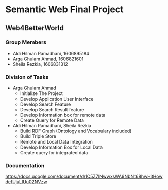 # Semantic Web Final Project
## Web4BetterWorld
### Group Members
- Aldi Hilman Ramadhani, 1606895184
- Arga Ghulam Ahmad, 1606821601
- Sheila Rezkia, 1606831312
### Division of Tasks
- Arga Ghulam Ahmad
    - Initialize The Project
    - Develop Application User Interface
    - Develop Search Feature
    - Develop Search Result feature
    - Develop Information box for remote data
    - Create Query for Remote Data
- Aldi Hilman Ramadhani, Sheila Rezkia
    - Build RDF Graph (Ontology and Vocabulary included)
    - Build Triple Store
    - Remote and Local Data Integration
    - Develop Information Box for Local Data
    - Create query for integrated data
### Documentation
https://docs.google.com/document/d/1C5Z7lNwwxsWA9NbNt68hwHitHowdefUjuLIUu02NVzw
